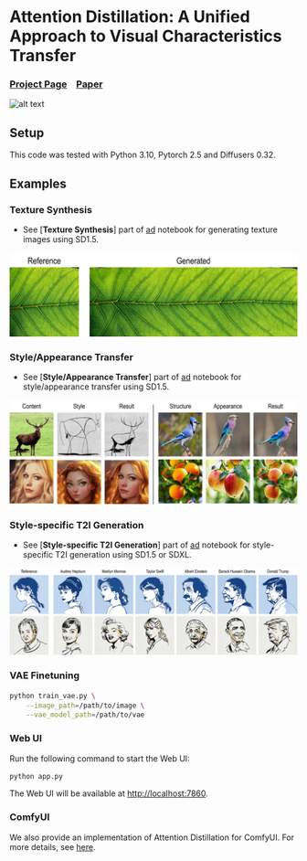 # Attention Distillation: A Unified Approach to Visual Characteristics Transfer


### [Project Page](https://github.com/xugao97/AttentionDistillation) &ensp; [Paper](https://github.com/xugao97/AttentionDistillation)
![alt text](assets/1.jpg)

## Setup

This code was tested with Python 3.10, Pytorch 2.5 and Diffusers 0.32.

## Examples
### Texture Synthesis
- See [**Texture Synthesis**] part of [ad] notebook for generating texture images using SD1.5.

![alt text](assets/2.jpg)

### Style/Appearance Transfer
- See [**Style/Appearance Transfer**] part of [ad] notebook for style/appearance transfer using SD1.5.

![alt text](assets/3.jpg)

### Style-specific T2I Generation
- See [**Style-specific T2I Generation**] part of [ad] notebook for style-specific T2I generation using SD1.5 or SDXL.

![alt text](assets/4.jpg)

[ad]: ad.ipynb


### VAE Finetuning

```bash
python train_vae.py \
    --image_path=/path/to/image \
    --vae_model_path=/path/to/vae
```


### Web UI
Run the following command to start the Web UI:
```bash
python app.py
```
The Web UI will be available at [http://localhost:7860](http://localhost:7860).

### ComfyUI
We also provide an implementation of Attention Distillation for ComfyUI. For more details, see [here](https://github.com/zichongc/ComfyUI-Attention-Distillation).
